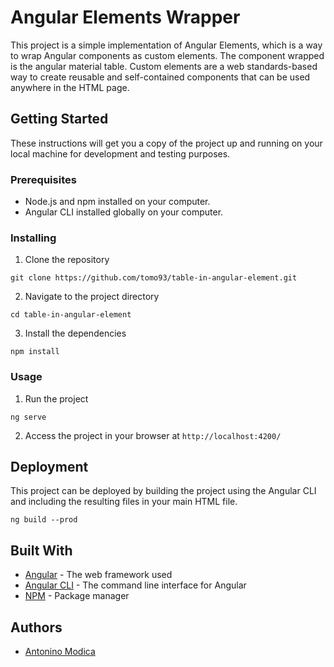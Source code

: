 # Angular Elements Wrapper

This project is a simple implementation of Angular Elements, which is a way to wrap Angular components as custom elements. 
The component wrapped is the angular material table.
Custom elements are a web standards-based way to create reusable and self-contained components that can be used anywhere in the HTML page. 

## Getting Started

These instructions will get you a copy of the project up and running on your local machine for development and testing purposes.

### Prerequisites

- Node.js and npm installed on your computer.
- Angular CLI installed globally on your computer.

### Installing

1. Clone the repository

```
git clone https://github.com/tomo93/table-in-angular-element.git
```

2. Navigate to the project directory

```
cd table-in-angular-element
```

3. Install the dependencies

```
npm install
```

### Usage

1. Run the project

```
ng serve
```

2. Access the project in your browser at `http://localhost:4200/`

## Deployment

This project can be deployed by building the project using the Angular CLI and including the resulting files in your main HTML file.

```
ng build --prod
```

## Built With

- [Angular](https://angular.io/) - The web framework used
- [Angular CLI](https://cli.angular.io/) - The command line interface for Angular
- [NPM](https://www.npmjs.com/) - Package manager


## Authors

- [Antonino Modica](https://github.com/tomo93)



